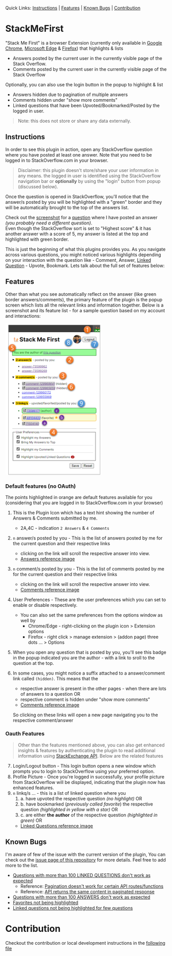 Quick Links: [Instructions](#instructions) | [Features](#features) | [Known Bugs](#known-bugs) | [Contribution](#contribution)

# StackMeFirst

"Stack Me First" is a browser Extension (currently only available in [Google Chrome][1], [Microsoft Edge][2] & [Firefox][3]) that highlights & lists

- Answers posted by the current user in the currently visible page of the Stack Overflow.
- Comments posted by the current user in the currently visible page of the Stack Overflow

Optionally, you can also use the login button in the popup to highlight & list

- Answers hidden due to pagination of multiple answers
- Comments hidden under "show more comments"
- Linked questions that have been Upvoted/Bookmarked/Posted by the logged in user.

> Note: this does not store or share any data externally.

## Instructions

In order to see this plugin in action, open any StackOverflow question where you have posted at least one answer. Note that you need to be logged in to StackOverflow.com in your browser.

> Disclaimer: this plugin doesn't store/share your user information in any means. the logged in user is identified using the StackOverflow navigation bar or **optionally** by using the "login" button from popup (discussed below).

Once the question is opened in StackOverflow, you'll notice that the answer/s posted by you will be highlighted with a "green" border and they will be automatically brought to the top of the answers list.

Check out the [screenshot][4] for a [question][5] where I have posted an answer _(you probably need a different question)_.\
Even though the StackOverflow sort is set to "Highest score" & it has another answer with a score of 5, my answer is listed at the top and highlighted with green border.

This is just the beginning of what this plugins provides you. As you navigate across various questions, you might noticed various highlights depending on your interaction with the question like - Comment, Answer, [Linked Question][6] - Upvote, Bookmark. Lets talk about the full set of features below:

## Features

Other than what you see automatically reflect on the answer (like green border answers/comments), the primary feature of the plugin is the popup screen which lists all the relevant links and information together. Below is a screenshot and its feature list - for a sample question based on my account and interactions:

<img src="./Assets/Screenshots/Popup%20Instructions.png" alt="Screenshot of Popup window of 'Stack Me First' plugin" width="300"/>

### Default features (no OAuth)

The points highlighted in orange are default features available for you (considering that you are logged in to StackOverflow.com in your browser)

1.  This is the Plugin Icon which has a text hint showing the number of Answers & Comments submitted by me.
    - 2A,4C - indication `2 Answers` & `4 Comments`
2.  `n` answer/s posted by you - This is the list of answers posted by me for the current question and their respective links
    - clicking on the link will scroll the respective answer into view.
    - [Answers reference image][4]
3.  `n` comment/s posted by you - This is the list of comments posted by me for the current question and their respective links
    - clicking on the link will scroll the respective answer into view.
    - [Comments reference image][7]
4.  User Preferences - These are the user preferences which you can set to enable or disable respectively.
    - You can also set the same preferences from the options window as well by
      - Chrome/Edge - right-clicking on the plugin icon > Extension options
      - Firefox - right click > manage extension > (addon page) three dots ... > Options
5.  When you open any question that is posted by you, you'll see this badge in the popup indicated you are the author - with a link to sroll to the question at the top.
6.  In some cases, you might notice a suffix attached to a answer/comment link called `(hidden)`. This means that the

    - respective answer is present in the other pages - when there are lots of answers to a question OR
    - respective comment is hidden under "show more comments"
    - [Comments reference image][7]

    So clicking on these links will open a new page navigating you to the respective comment/answer

### Oauth Features

> Other than the features mentioned above, you can also get enhanced insights & features by authenticating the plugin to read additional information using [StackExchange API][8]. Below are the related features

7.  Login/Logout button - This login button opens a new window which prompts you to login to StackOverflow using your preferred option.
8.  Profile Picture - Once you're logged in successfully, your profile picture from StackOverflow will be displayed, indicating that the plugin now has enhanced features.
9.  `n` linkq/s ... - this is a list of linked question where you
    1.  a. have upvoted the respective question _(no highlight)_ OR
    2.  b. have bookmarked (_previously called favorite_) the respective question _(highlighted in yellow with a star)_ OR
    3.  c. are either **the author** of the respective question _(highlighted in green)_ OR
    - [Linked Questions reference image][6]

## Known Bugs

I'm aware of few of the issue with the current version of the plugin, You can check out the [issue page of this repository][9] for more details. Feel free to add more to the list.

- [Questions with more than 100 LINKED QUESTIONS don't work as expected][10]
  - Reference: [Pagination doesn't work for certain API routes/functions][11]
  - Reference: [API returns the same content in paginated response][16]
- [Questions with more than 100 ANSWERS don't work as expected][12]
- [Favorites not being highlighted][13]
- [Linked questions not being highlighted for few questions][14]

# Contribution

Checkout the contribution or local development instructions in the [following file][15]

[1]: https://chrome.google.com/webstore/detail/stack-me-first/pmjhehdfjfahnlgdblnhhfcimegodmnj
[2]: https://microsoftedge.microsoft.com/addons/detail/stack-me-first/andilefigneejkadafmdfcmjdnabfbhi
[3]: https://addons.mozilla.org/en-US/firefox/addon/stack-me-first/
[4]: ./Assets/Screenshots/Highlight_Sort%20answers.png
[5]: https://stackoverflow.com/q/20686440/6908282
[6]: ./Assets//Screenshots/Highlight%20Linked%20Questions.png
[7]: ./Assets/Screenshots/Highlight%20comments.png
[8]: https://api.stackexchange.com/docs
[9]: https://github.com/AnweshGangula/StackMeFirst/issues
[10]: https://github.com/AnweshGangula/StackMeFirst/issues/43
[11]: https://meta.stackexchange.com/questions/307314/pagination-doesnt-work-for-certain-api-routes-functions
[12]: https://github.com/AnweshGangula/StackMeFirst/issues/45
[13]: https://meta.stackexchange.com/q/385726/381523
[14]: https://meta.stackexchange.com/q/383720/381523
[15]: ./Contribution.md
[16]: https://meta.stackexchange.com/q/382363/381523
